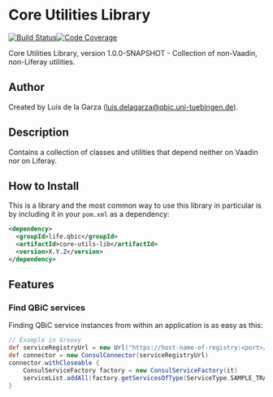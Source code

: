 # Core Utilities Library
[![Build Status](https://travis-ci.com/qbicsoftware/core-utils-lib.svg?branch=development)](https://travis-ci.com/qbicsoftware/core-utils-lib)[![Code Coverage]( https://codecov.io/gh/qbicsoftware/core-utils-lib/branch/development/graph/badge.svg)](https://codecov.io/gh/qbicsoftware/core-utils-lib)

Core Utilities Library, version 1.0.0-SNAPSHOT - Collection of non-Vaadin, non-Liferay utilities.

## Author
Created by Luis de la Garza (luis.delagarza@qbic.uni-tuebingen.de).

## Description
Contains a collection of classes and utilities that depend neither on Vaadin nor on Liferay.

## How to Install
This is a library and the most common way to use this library in particular is by including it in your `pom.xml` as a dependency:

```xml
<dependency>
  <groupId>life.qbic</groupId>
  <artifactId>core-utils-lib</artifactId>
  <version>X.Y.Z</version>
</dependency>
```

## Features

### Find QBiC services

Finding QBiC service instances from within an application is as easy as this:

```Groovy
// Example in Groovy
def serviceRegistryUrl = new Url("https://host-name-of-registry:<port>/v1")
def connector = new ConsulConnector(serviceRegistryUrl)
connector.withCloseable {
    ConsulServiceFactory factory = new ConsulServiceFactory(it)
    serviceList.addAll(factory.getServicesOfType(ServiceType.SAMPLE_TRACKING))
}
```
